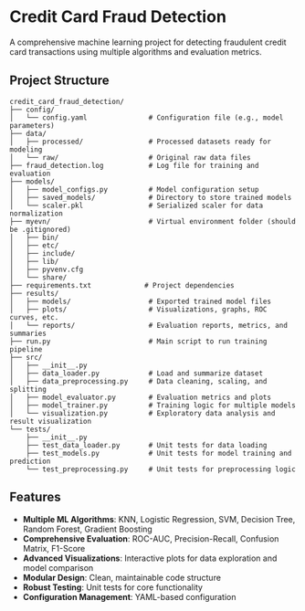 # Credit Card Fraud Detection

A comprehensive machine learning project for detecting fraudulent credit card transactions using multiple algorithms and evaluation metrics.

## Project Structure
```text
credit_card_fraud_detection/
├── config/
│   └── config.yaml               # Configuration file (e.g., model parameters)
├── data/
│   ├── processed/                # Processed datasets ready for modeling
│   └── raw/                      # Original raw data files
├── fraud_detection.log           # Log file for training and evaluation
├── models/
│   ├── model_configs.py          # Model configuration setup
│   ├── saved_models/             # Directory to store trained models
│   └── scaler.pkl                # Serialized scaler for data normalization
├── myevn/                        # Virtual environment folder (should be .gitignored)
│   ├── bin/
│   ├── etc/
│   ├── include/
│   ├── lib/
│   ├── pyvenv.cfg
│   └── share/
├── requirements.txt             # Project dependencies
├── results/
│   ├── models/                   # Exported trained model files
│   ├── plots/                    # Visualizations, graphs, ROC curves, etc.
│   └── reports/                  # Evaluation reports, metrics, and summaries
├── run.py                        # Main script to run training pipeline
├── src/
│   ├── __init__.py
│   ├── data_loader.py            # Load and summarize dataset
│   ├── data_preprocessing.py     # Data cleaning, scaling, and splitting
│   ├── model_evaluator.py        # Evaluation metrics and plots
│   ├── model_trainer.py          # Training logic for multiple models
│   └── visualization.py          # Exploratory data analysis and result visualization
└── tests/
    ├── __init__.py
    ├── test_data_loader.py       # Unit tests for data loading
    ├── test_models.py            # Unit tests for model training and prediction
    └── test_preprocessing.py     # Unit tests for preprocessing logic
```
## Features

- **Multiple ML Algorithms**: KNN, Logistic Regression, SVM, Decision Tree, Random Forest, Gradient Boosting
- **Comprehensive Evaluation**: ROC-AUC, Precision-Recall, Confusion Matrix, F1-Score
- **Advanced Visualizations**: Interactive plots for data exploration and model comparison
- **Modular Design**: Clean, maintainable code structure
- **Robust Testing**: Unit tests for core functionality
- **Configuration Management**: YAML-based configuration
